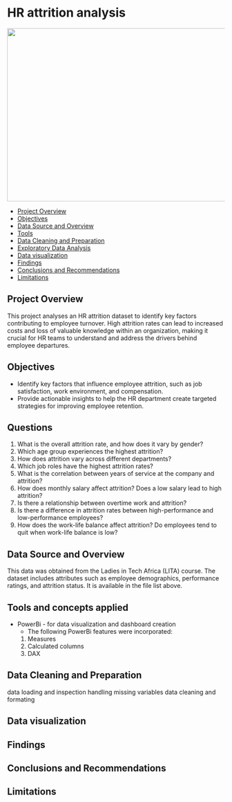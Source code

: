 # HR attrition analysis
<p align="center">

<img src="https://github.com/user-attachments/assets/6c163380-696d-4b70-a55e-e3429c70b4e6" width="800" height="400">

- [Project Overview](#project-overview)
- [Objectives](#objectives)
- [Data Source and Overview](#data-source-and-overview)
- [Tools](#tools)
- [Data Cleaning and Preparation](#data-cleaning-and-preparation)
- [Exploratory Data Analysis](#exploratory-data-analysis)
- [Data visualization](#data-visualization)
- [Findings](#findings)
- [Conclusions and Recommendations](#conclusions-and-recommendations)
- [Limitations](#limitations)

## Project Overview 
This project analyses an HR attrition dataset to identify key factors contributing to employee turnover. High attrition rates can lead to increased costs and loss of valuable knowledge within an organization, making it crucial for HR teams to understand and address the drivers behind employee departures.


## Objectives
- Identify key factors that influence employee attrition, such as job satisfaction, work environment, and compensation.
- Provide actionable insights to help the HR department create targeted strategies for improving employee retention.


## Questions

1. What is the overall attrition rate, and how does it vary by gender?
2. Which age group experiences the highest attrition?
3. How does attrition vary across different departments?
4. Which job roles have the highest attrition rates?
5. What is the correlation between years of service at the company and attrition?
6. How does monthly salary affect attrition? Does a low salary lead to high attrition?
7. Is there a relationship between overtime work and attrition?
8. Is there a difference in attrition rates between high-performance and low-performance employees?
9. How does the work-life balance affect attrition? Do employees tend to quit when work-life balance is low?

## Data Source and Overview
This data was obtained from the Ladies in Tech Africa (LITA) course. The dataset includes attributes such as employee demographics, performance ratings, and attrition status. It is available in the file list above.


## Tools and concepts applied
- PowerBi - for data visualization and dashboard creation
	- The following PowerBi features were incorporated:
   	 1. Measures
   	 2. Calculated columns
   	 3. DAX
   	    

## Data Cleaning and Preparation
data loading and inspection
handling missing variables
data cleaning and formating



## Data visualization


## Findings

## Conclusions and Recommendations

## Limitations
